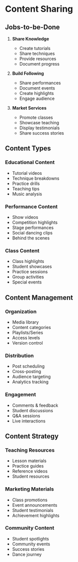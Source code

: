 # Content Sharing

## Jobs-to-be-Done

1. **Share Knowledge**

   - Create tutorials
   - Share techniques
   - Provide resources
   - Document progress

2. **Build Following**

   - Share performances
   - Document events
   - Create highlights
   - Engage audience

3. **Market Services**
   - Promote classes
   - Showcase teaching
   - Display testimonials
   - Share success stories

## Content Types

### Educational Content

- Tutorial videos
- Technique breakdowns
- Practice drills
- Teaching tips
- Music analysis

### Performance Content

- Show videos
- Competition highlights
- Stage performances
- Social dancing clips
- Behind the scenes

### Class Content

- Class highlights
- Student showcases
- Practice sessions
- Group activities
- Special events

## Content Management

### Organization

- Media library
- Content categories
- Playlists/Series
- Access levels
- Version control

### Distribution

- Post scheduling
- Cross-posting
- Audience targeting
- Analytics tracking

### Engagement

- Comments & feedback
- Student discussions
- Q&A sessions
- Live interactions

## Content Strategy

### Teaching Resources

- Lesson materials
- Practice guides
- Reference videos
- Student resources

### Marketing Materials

- Class promotions
- Event announcements
- Student testimonials
- Achievement highlights

### Community Content

- Student spotlights
- Community events
- Success stories
- Dance journey
